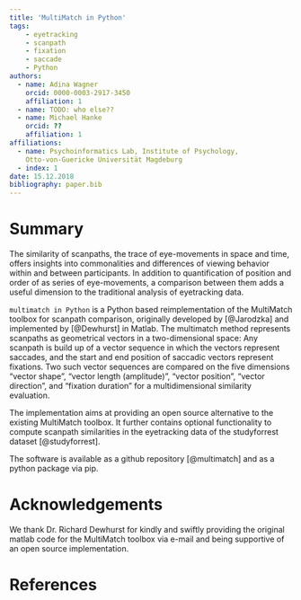 ```yaml
---
title: 'MultiMatch in Python'
tags:
    - eyetracking
    - scanpath
    - fixation
    - saccade
    - Python
authors:
  - name: Adina Wagner
    orcid: 0000-0003-2917-3450
    affiliation: 1
  - name: TODO: who else??
  - name: Michael Hanke
    orcid: ??
    affiliation: 1
affiliations:
  - name: Psychoinformatics Lab, Institute of Psychology,
    Otto-von-Guericke Universität Magdeburg
  - index: 1
date: 15.12.2018
bibliography: paper.bib
---
```


# Summary

The similarity of scanpaths, the trace of eye-movements
in space and time, offers insights into commonalities
and differences of viewing behavior within and between
participants. In addition to quantification of position
and order of as series of eye-movements, a comparison
between them adds a useful dimension to the traditional
analysis of eyetracking data.

``multimatch in Python`` is a Python based
reimplementation of the MultiMatch toolbox for scanpath
comparison, originally developed by [@Jarodzka] and
implemented by [@Dewhurst] in Matlab.
The multimatch method represents scanpaths as geometrical
vectors in a two-dimensional space: Any scanpath is build
up of a vector sequence in which the vectors represent
saccades, and the start and end position of saccadic
vectors represent fixations. Two such vector sequences
are compared on the five dimensions “vector shape”, “vector
length (amplitude)”, “vector position”, “vector direction”,
and “fixation duration” for a multidimensional similarity
evaluation.

The implementation aims at providing an open source
alternative to the existing MultiMatch toolbox. It further
contains optional functionality to compute scanpath
similarities in the eyetracking data of the studyforrest
dataset [@studyforrest].

The software is available as a github repository [@multimatch]
and as a python package via pip.

# Acknowledgements

We thank Dr. Richard Dewhurst for kindly and swiftly providing
the original matlab code for the MultiMatch toolbox via e-mail
and being supportive of an open source implementation.

# References


